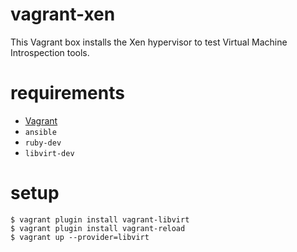 # vagrant-xen

This Vagrant box installs the Xen hypervisor to test Virtual Machine Introspection tools.

# requirements

- [Vagrant](https://www.vagrantup.com/)
- `ansible`
- `ruby-dev`
- `libvirt-dev`

# setup

    $ vagrant plugin install vagrant-libvirt
    $ vagrant plugin install vagrant-reload
    $ vagrant up --provider=libvirt
